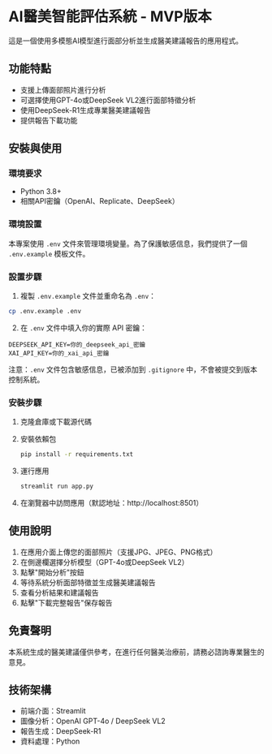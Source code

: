 # AI醫美智能評估系統 - MVP版本

這是一個使用多模態AI模型進行面部分析並生成醫美建議報告的應用程式。

## 功能特點

- 支援上傳面部照片進行分析
- 可選擇使用GPT-4o或DeepSeek VL2進行面部特徵分析
- 使用DeepSeek-R1生成專業醫美建議報告
- 提供報告下載功能

## 安裝與使用

### 環境要求

- Python 3.8+
- 相關API密鑰（OpenAI、Replicate、DeepSeek）

### 環境設置

本專案使用 `.env` 文件來管理環境變量。為了保護敏感信息，我們提供了一個 `.env.example` 模板文件。

### 設置步驟

1. 複製 `.env.example` 文件並重命名為 `.env`：
```bash
cp .env.example .env
```

2. 在 `.env` 文件中填入你的實際 API 密鑰：
```env
DEEPSEEK_API_KEY=你的_deepseek_api_密鑰
XAI_API_KEY=你的_xai_api_密鑰
```

注意：`.env` 文件包含敏感信息，已被添加到 `.gitignore` 中，不會被提交到版本控制系統。

### 安裝步驟

1. 克隆倉庫或下載源代碼

2. 安裝依賴包
   ```bash
   pip install -r requirements.txt
   ```

3. 運行應用
   ```bash
   streamlit run app.py
   ```

4. 在瀏覽器中訪問應用（默認地址：http://localhost:8501）

## 使用說明

1. 在應用介面上傳您的面部照片（支援JPG、JPEG、PNG格式）
2. 在側邊欄選擇分析模型（GPT-4o或DeepSeek VL2）
3. 點擊"開始分析"按鈕
4. 等待系統分析面部特徵並生成醫美建議報告
5. 查看分析結果和建議報告
6. 點擊"下載完整報告"保存報告

## 免責聲明

本系統生成的醫美建議僅供參考，在進行任何醫美治療前，請務必諮詢專業醫生的意見。

## 技術架構

- 前端介面：Streamlit
- 圖像分析：OpenAI GPT-4o / DeepSeek VL2
- 報告生成：DeepSeek-R1
- 資料處理：Python 